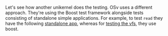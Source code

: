 Let's see how another unikernel does the testing.
OSv uses a different approach.
They're using the Boost test framework alongside tests consisting of standalone simple applications.
For example, to test `read` they have the following [standalone app](https://github.com/cloudius-systems/osv/blob/master/tests/tst-read.cc), whereas for [testing the vfs](https://github.com/cloudius-systems/osv/blob/master/tests/tst-vfs.cc), they use boost.
